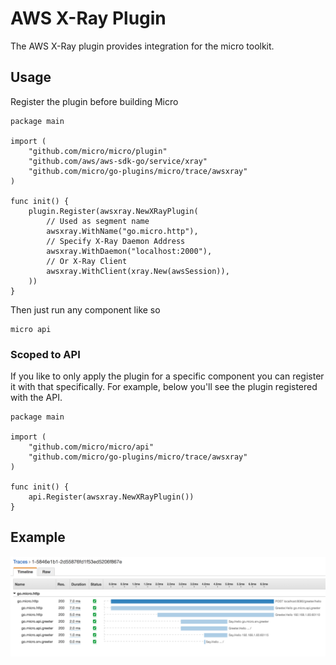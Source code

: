 # AWS X-Ray Plugin

The AWS X-Ray plugin provides integration for the micro toolkit. 

## Usage

Register the plugin before building Micro

```
package main

import (
	"github.com/micro/micro/plugin"
	"github.com/aws/aws-sdk-go/service/xray"
	"github.com/micro/go-plugins/micro/trace/awsxray"
)

func init() {
	plugin.Register(awsxray.NewXRayPlugin(
		// Used as segment name
		awsxray.WithName("go.micro.http"),
		// Specify X-Ray Daemon Address
		awsxray.WithDaemon("localhost:2000"),
		// Or X-Ray Client
		awsxray.WithClient(xray.New(awsSession)),
	))
}
```

Then just run any component like so
```
micro api
```

### Scoped to API

If you like to only apply the plugin for a specific component you can register it with that specifically. 
For example, below you'll see the plugin registered with the API.

```
package main

import (
	"github.com/micro/micro/api"
	"github.com/micro/go-plugins/micro/trace/awsxray"
)

func init() {
	api.Register(awsxray.NewXRayPlugin())
}
```

## Example

<p align="center">
  <img src="awsxray.png" />
</p>
